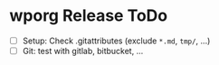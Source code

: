 wporg Release ToDo
==================
 - [ ] Setup: Check .gitattributes (exclude `*.md`, `tmp/`, ...)
 - [ ] Git: test with gitlab, bitbucket, ...

